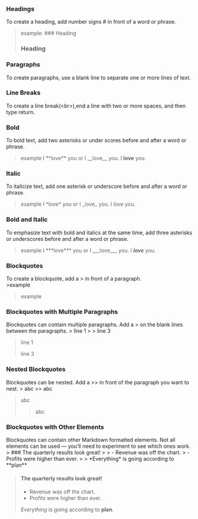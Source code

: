 ### Headings
To create a heading, add number signs \# in front of a word or phrase.
>example:
\###  Heading 
>### Heading

### Paragraphs
To create paragraphs, use a blank line to separate one or more lines of text.

### Line Breaks
To create a line break(\<br>),end a line with two or more spaces, and then type return.

### Bold
To bold text, add two asterisks or under scores before and after a word or phrase.
>example
>I \*\*love\*\* you or I \_\_love\_\_ you.
>I **love** you.

### Italic
To italicize text, add one asterisk or underscore before and after a word or phrase.
>example
>I \*love\* you or I \_love\_ you. 
>I *love* you.

### Bold and Italic
To emphasize text with bold and italics at the same time, add three asterisks or underscores before and after a word or phrase.
>example
>I \*\*\*love\*\*\* you or I \_\_\_love\_\_\_ you.
>I ***love*** you.

### Blockquotes
To create a blockquote, add a > in front of a paragraph.	
\>example
>example

### Blockquotes with Multiple Paragraphs
Blockquotes can contain multiple paragraphs. Add a > on the blank lines between the paragraphs.
\> line 1
\> 
\> line 3
> line 1
>
> line 3

### Nested Blockquotes
Blockquotes can be nested. Add a >> in front of the paragraph you want to nest.
\>   abc
\>\> abc
> abc
>> abc 

### Blockquotes with Other Elements
Blockquotes can contain other Markdown formatted elements. Not all elements can be used — you’ll need to experiment to see which ones work.
\> ### The quarterly results look great!
\>
\> - Revenue was off the chart.
\> - Profits were higher than ever.
\> 
\> \*Everything\* is going according to \*\*plan\*\*

> #### The quarterly results look great!
>
> - Revenue was off the chart.
> - Profits were higher than ever.
>
>  *Everything* is going according to **plan**.